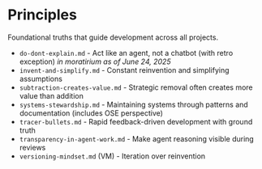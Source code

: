 # Principles

Foundational truths that guide development across all projects.

- `do-dont-explain.md` - Act like an agent, not a chatbot (with retro exception) *in moratirium as of June 24, 2025*
- `invent-and-simplify.md` - Constant reinvention and simplifying assumptions
- `subtraction-creates-value.md` - Strategic removal often creates more value than addition
- `systems-stewardship.md` - Maintaining systems through patterns and documentation (includes OSE perspective)
- `tracer-bullets.md` - Rapid feedback-driven development with ground truth
- `transparency-in-agent-work.md` - Make agent reasoning visible during reviews
- `versioning-mindset.md` (VM) - Iteration over reinvention
